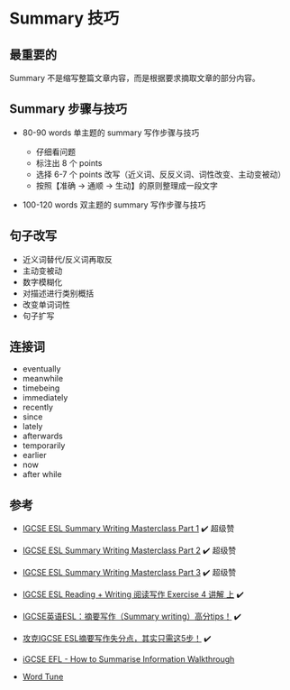 # Summary 技巧

## 最重要的
Summary 不是缩写整篇文章内容，而是根据要求摘取文章的部分内容。

## Summary 步骤与技巧
- 80-90 words 单主题的 summary 写作步骤与技巧
  - 仔细看问题
  - 标注出 8 个 points
  - 选择 6-7 个 points 改写（近义词、反反义词、词性改变、主动变被动）
  - 按照【准确 -> 通顺 -> 生动】的原则整理成一段文字

- 100-120 words 双主题的 summary 写作步骤与技巧

## 句子改写
- 近义词替代/反义词再取反
- 主动变被动
- 数字模糊化
- 对描述进行类别概括
- 改变单词词性
- 句子扩写

## 连接词
- eventually
- meanwhile
- timebeing
- immediately
- recently
- since
- lately
- afterwards
- temporarily
- earlier
- now
- after while
  
## 参考
- [IGCSE ESL Summary Writing Masterclass Part 1](https://www.youtube.com/watch?v=U-4unKyv66M) ✔️ 超级赞
- [IGCSE ESL Summary Writing Masterclass Part 2](https://www.youtube.com/watch?v=XyHrowIYyXQ) ✔️ 超级赞
- [IGCSE ESL Summary Writing Masterclass Part 3](https://www.youtube.com/watch?v=UCAJ0gNDG_g) ✔️ 超级赞

- [IGCSE ESL Reading + Writing 阅读写作 Exercise 4 讲解 上](https://www.bilibili.com/video/BV1Jj411F7QA/) ✔️
- [IGCSE英语ESL：摘要写作（Summary writing）高分tips！](https://zhuanlan.zhihu.com/p/411481045) ✔️
- [攻克IGCSE ESL摘要写作失分点，其实只需这5步！](https://www.sohu.com/a/605749199_113707) ✔️
- [iGCSE EFL - How to Summarise Information Walkthrough](https://www.youtube.com/watch?v=FjctFImqC4M)
- [Word Tune](https://app.wordtune.com/)
